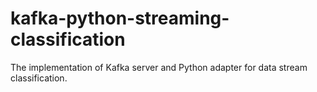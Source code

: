 # kafka-python-streaming-classification
The implementation of Kafka server and Python adapter for data stream classification.
